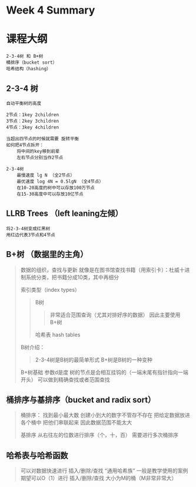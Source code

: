 # Week 4 Summary

# 课程大纲
```
2-3-4树 和 B+树
桶排序（bucket sort）
哈希结构（hashing）
```

## 2-3-4 树
```
自动平衡树的高度

2节点：1key 2children
3节点：2key 3children
4节点：3key 4children

当超出四节点的时候就需要 旋转平衡
如何把4节点拆开：
	将中间的key移到前辈
	左右节点分别当作2节点

2-3-4树
	最慢速度 lg N （全2节点）
	最优速度 log 4N = 0.5lgN （全4节点）
	在10-20高度的树中可以存放100万节点
	在15-30高度中可以存放10亿节点
```

## LLRB Trees （left leaning左倾）
```
将2-3-4树变成红黑树
用红边代表3节点和4节点
```

## B+树 （数据里的主角）
> 数据的组织，查找与更新
> 就像是在图书馆查找书籍（用索引卡）：杜威十进制系统分类，把书籍分成10类，其中再细分
> 
> 索引类型（index types）
> > B树
> > > 非常适合范围查询（尤其对排好序的数据）
> > > 因此主要使用B+树
> >
> > 哈希表 hash tables
> 
> B树介绍：
> > 2-3-4树是B树的最简单形式
> > B+树是B树的一种变种
> 
> B+树基础
> 参数d是度
> 树的节点是会相互挂钩的（一端末尾有指针指向一端开头）
> 可以做到精确查找或者范围查找

## 桶排序与基排序（bucket and radix sort）
> 桶排序：
> 找到最小最大数
> 创建小到大的数字不管存不存在
> 把给定数据放进各个桶中
> 把他们串联起来
> 因此数据范围不能太大
> 
> 基排序
> 从右往左的位数进行排序（个，十，百）
> 需要进行多次桶排序


## 哈希表与哈希函数
> 可以对数据快速进行 插入/删除/查找
> “通用哈希族” 一般是教学使用的案例
> 期望可以O（1）进行 插入/删除/查找
> 大小为M的桶（M非常非常大）